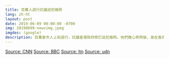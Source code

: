 ```yaml
---
title: 百萬人遊行抗議逃犯條例
lang: zh-ht
layout: post
date: 2019-06-09 00:00:00 -0700
img: 20190609-newsimg.jpeg
imgdes: (google)
description: 百萬香市人上街遊行，抗議香港政府修訂逃犯條例，他們擔心修例後，身在香港的人會被移交到中國大陸受審並遭遇不公平審訊。主辦單位公布有103萬人參與這次示威，成為1997年主權移交以來，香港最大規模的遊行。香港警方表示，最高峰時約有24萬人參加遊行。
---
```



[Source: CNN](https://edition.cnn.com/2019/06/08/asia/hong-kong-extradition-bill-protest-intl/index.html)
[Source: BBC](https://www.bbc.com/zhongwen/trad/chinese-news-48571676)
[Source: ltn](https://news.ltn.com.tw/news/world/breakingnews/2816824)
[Source: udn](https://udn.com/news/story/11323/3862112)
